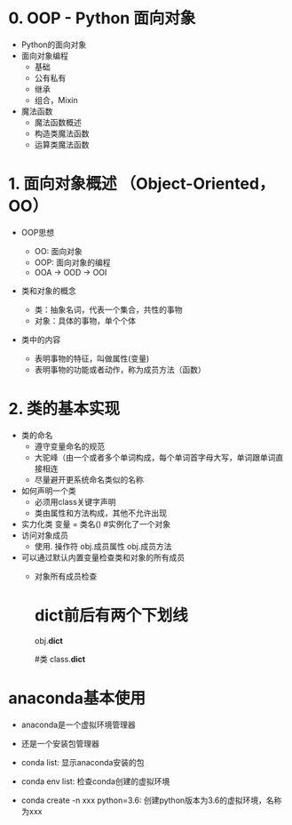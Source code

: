 # 0. OOP - Python 面向对象
- Python的面向对象
- 面向对象编程
    - 基础
    - 公有私有
    - 继承
    - 组合，Mixin
- 魔法函数
    - 魔法函数概述
    - 构造类魔法函数
    - 运算类魔法函数
# 1. 面向对象概述 （Object-Oriented， OO）
- OOP思想
    - OO: 面向对象
    - OOP: 面向对象的编程
    - OOA -> OOD -> OOI 
    
- 类和对象的概念
     - 类：抽象名词，代表一个集合，共性的事物
     - 对象：具体的事物，单个个体
- 类中的内容
    - 表明事物的特征，叫做属性(变量)
    - 表明事物的功能或者动作，称为成员方法（函数）
 # 2. 类的基本实现
 - 类的命名
    - 遵守变量命名的规范
    - 大驼峰（由一个或者多个单词构成，每个单词首字母大写，单词跟单词直接相连
    - 尽量避开更系统命名类似的名称
  - 如何声明一个类
    - 必须用class关键字声明
    - 类由属性和方法构成，其他不允许出现
  - 实力化类
    变量 = 类名()  #实例化了一个对象
  - 访问对象成员
    - 使用. 操作符
        obj.成员属性
        obj.成员方法
  - 可以通过默认内置变量检查类和对象的所有成员
    - 对象所有成员检查
        # dict前后有两个下划线
        obj.__dict__
        
        #类
        class.__dict__
    
  # anaconda基本使用
  - anaconda是一个虚拟环境管理器
  - 还是一个安装包管理器
   
  - conda list: 显示anaconda安装的包
  - conda env list: 检查conda创建的虚拟环境
  - conda create -n xxx python=3.6: 创建python版本为3.6的虚拟环境，名称为xxx
  